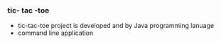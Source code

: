 ### tic- tac -toe

- tic-tac-toe project is developed and by Java programming lanuage
- command line application

